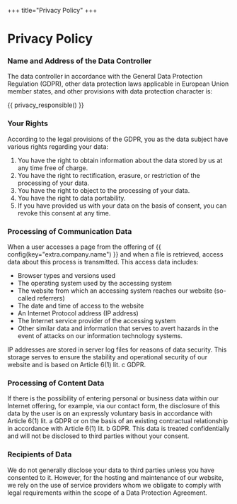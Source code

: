 +++
title="Privacy Policy"
+++

# Privacy Policy

### Name and Address of the Data Controller

The data controller in accordance with the General Data Protection Regulation (GDPR), other data protection laws applicable in European Union member states, and other provisions with data protection character is:

{{ privacy_responsible() }}

### Your Rights

According to the legal provisions of the GDPR, you as the data subject have various rights regarding your data:

1. You have the right to obtain information about the data stored by us at any time free of charge.
2. You have the right to rectification, erasure, or restriction of the processing of your data.
3. You have the right to object to the processing of your data.
4. You have the right to data portability.
5. If you have provided us with your data on the basis of consent, you can revoke this consent at any time.

### Processing of Communication Data

When a user accesses a page from the offering of {{ config(key="extra.company.name") }} and when a file is retrieved, access data about this process is transmitted. This access data includes:

- Browser types and versions used
- The operating system used by the accessing system
- The website from which an accessing system reaches our website (so-called referrers)
- The date and time of access to the website
- An Internet Protocol address (IP address)
- The Internet service provider of the accessing system
- Other similar data and information that serves to avert hazards in the event of attacks on our information technology systems.

IP addresses are stored in server log files for reasons of data security. This storage serves to ensure the stability and operational security of our website and is based on Article 6(1) lit. c GDPR.

### Processing of Content Data

If there is the possibility of entering personal or business data within our Internet offering, for example, via our contact form, the disclosure of this data by the user is on an expressly voluntary basis in accordance with Article 6(1) lit. a GDPR or on the basis of an existing contractual relationship in accordance with Article 6(1) lit. b GDPR. This data is treated confidentially and will not be disclosed to third parties without your consent.

### Recipients of Data

We do not generally disclose your data to third parties unless you have consented to it. However, for the hosting and maintenance of our website, we rely on the use of service providers whom we obligate to comply with legal requirements within the scope of a Data Protection Agreement.
